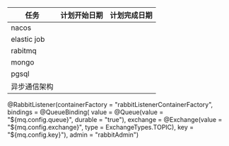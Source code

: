 | 任务         | 计划开始日期 | 计划完成日期 |
| ------------ | ------------ | ------------ |
| nacos        |              |              |
| elastic job  |              |              |
| rabitmq      |              |              |
| mongo        |              |              |
| pgsql        |              |              |
| 异步通信架构 |              |              |

@RabbitListener(containerFactory = "rabbitListenerContainerFactory", bindings = @QueueBinding(
        value = @Queue(value = "${mq.config.queue}", durable = "true"),
        exchange = @Exchange(value = "${mq.config.exchange}", type = ExchangeTypes.TOPIC),
        key = "${mq.config.key}"), admin = "rabbitAdmin")